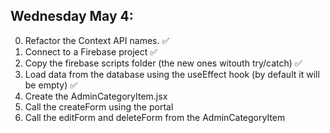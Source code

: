 ## Wednesday May 4:

0. Refactor the Context API names. ✅
1. Connect to a Firebase project ✅
2. Copy the firebase scripts folder (the new ones witouth try/catch) ✅
3. Load data from the database using the useEffect hook (by default it will be empty) ✅
4. Create the AdminCategoryItem.jsx
5. Call the createForm using the portal
6. Call the editForm and deleteForm from the AdminCategoryItem

